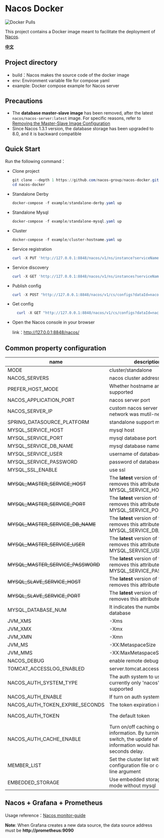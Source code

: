 # Nacos Docker

![Docker Pulls](https://img.shields.io/docker/pulls/nacos/nacos-server.svg?maxAge=60480)

This project contains a Docker image meant to facilitate the deployment of [Nacos](https://github.com/alibaba/nacos).

[**中文**](README_ZH.md)

## Project directory

- build：Nacos makes the source code of the docker image
- env: Environment variable file for compose yaml
- example: Docker compose example for Nacos server

## Precautions

- The **database master-slave image** has been removed, after the latest `nacos/nacos-server:latest` image. For specific reasons, refer to [Removing the Master-Slave Image Configuration](https://github.com/nacos-group/nacos-docker/wiki/%E7%A7%BB%E9%99%A4%E6%95%B0%E6%8D%AE%E5%BA%93%E4%B8%BB%E4%BB%8E%E9%95%9C%E5%83%8F%E9%85%8D%E7%BD%AE)
- Since Nacos 1.3.1 version, the database storage has been upgraded to 8.0, and it is backward compatible

## Quick Start

Run the following command：

- Clone project

  ```powershell
  git clone --depth 1 https://github.com/nacos-group/nacos-docker.git
  cd nacos-docker
  ```

* Standalone Derby

  ```powershell
  docker-compose -f example/standalone-derby.yaml up
  ```

* Standalone Mysql

  ```powershell
  docker-compose -f example/standalone-mysql.yaml up
  ```

* Cluster

  ```powershell
  docker-compose -f example/cluster-hostname.yaml up
  ```

- Service registration

  ```powershell
  curl -X PUT 'http://127.0.0.1:8848/nacos/v1/ns/instance?serviceName=nacos.naming.serviceName&ip=20.18.7.10&port=8080'
  ```

- Service discovery

  ```powershell
  curl -X GET 'http://127.0.0.1:8848/nacos/v1/ns/instances?serviceName=nacos.naming.serviceName'
  ```

- Publish config

  ```powershell
  curl -X POST "http://127.0.0.1:8848/nacos/v1/cs/configs?dataId=nacos.cfg.dataId&group=test&content=helloWorld"
  ```

- Get config

  ```powershell
    curl -X GET "http://127.0.0.1:8848/nacos/v1/cs/configs?dataId=nacos.cfg.dataId&group=test"
  ```

* Open the Nacos console in your browser

  link：http://127.0.0.1:8848/nacos/

## Common property configuration

| name                              | description                                                                                                                       | option                                                                                                 |
| --------------------------------- | --------------------------------------------------------------------------------------------------------------------------------- | ------------------------------------------------------------------------------------------------------ |
| MODE                              | cluster/standalone                                                                                                                | cluster/standalone default **cluster**                                                                 |
| NACOS_SERVERS                     | nacos cluster address                                                                                                             | eg. ip1:port1 ip2:port2 ip3:port3                                                                      |
| PREFER_HOST_MODE                  | Whether hostname are supported                                                                                                    | hostname/ip default **ip**                                                                             |
| NACOS_APPLICATION_PORT            | nacos server port                                                                                                                 | default **8848**                                                                                       |
| NACOS_SERVER_IP                   | custom nacos server ip when network was mutil-network                                                                             |                                                                                                        |
| SPRING_DATASOURCE_PLATFORM        | standalone support mysql                                                                                                          | mysql / empty default empty                                                                            |
| MYSQL_SERVICE_HOST                | mysql host                                                                                                                        |                                                                                                        |
| MYSQL_SERVICE_PORT                | mysql database port                                                                                                               | default : **3306**                                                                                     |
| MYSQL_SERVICE_DB_NAME             | mysql database name                                                                                                               |                                                                                                        |
| MYSQL_SERVICE_USER                | username of database                                                                                                              |                                                                                                        |
| MYSQL_SERVICE_PASSWORD            | password of database                                                                                                              |                                                                                                        |
| MYSQL_SSL_ENABLE                  | use ssl                                                                                                                           | default : false                                                                                        |
| ~~MYSQL_MASTER_SERVICE_HOST~~     | The **latest** version of the image removes this attribute, using MYSQL_SERVICE_HOST                                              |                                                                                                        |
| ~~MYSQL_MASTER_SERVICE_PORT~~     | The **latest** version of the image removes this attribute, using MYSQL_SERVICE_PORT                                              | default : **3306**                                                                                     |
| ~~MYSQL_MASTER_SERVICE_DB_NAME~~  | The **latest** version of the image removes this attribute, using MYSQL_SERVICE_DB_NAME                                           |                                                                                                        |
| ~~MYSQL_MASTER_SERVICE_USER~~     | The **latest** version of the image removes this attribute, using MYSQL_SERVICE_USER                                              |                                                                                                        |
| ~~MYSQL_MASTER_SERVICE_PASSWORD~~ | The **latest** version of the image removes this attribute, using MYSQL_SERVICE_PASSWORD                                          |                                                                                                        |
| ~~MYSQL_SLAVE_SERVICE_HOST~~      | The **latest** version of the image removes this attribute                                                                        |                                                                                                        |
| ~~MYSQL_SLAVE_SERVICE_PORT~~      | The **latest** version of the image removes this attribute                                                                        | default :3306                                                                                          |
| MYSQL_DATABASE_NUM                | It indicates the number of database                                                                                               | default :**1**                                                                                         |
| JVM_XMS                           | -Xms                                                                                                                              | default :2g                                                                                            |
| JVM_XMX                           | -Xmx                                                                                                                              | default :2g                                                                                            |
| JVM_XMN                           | -Xmn                                                                                                                              | default :1g                                                                                            |
| JVM_MS                            | -XX:MetaspaceSize                                                                                                                 | default :128m                                                                                          |
| JVM_MMS                           | -XX:MaxMetaspaceSize                                                                                                              | default :320m                                                                                          |
| NACOS_DEBUG                       | enable remote debug                                                                                                               | y/n default :n                                                                                         |
| TOMCAT_ACCESSLOG_ENABLED          | server.tomcat.accesslog.enabled                                                                                                   | default :false                                                                                         |
| NACOS_AUTH_SYSTEM_TYPE            | The auth system to use, currently only 'nacos' is supported                                                                       | default :nacos                                                                                         |
| NACOS_AUTH_ENABLE                 | If turn on auth system                                                                                                            | default :false                                                                                         |
| NACOS_AUTH_TOKEN_EXPIRE_SECONDS   | The token expiration in seconds                                                                                                   | default :18000                                                                                         |
| NACOS_AUTH_TOKEN                  | The default token                                                                                                                 | default :SecretKey012345678901234567890123456789012345678901234567890123456789                         |
| NACOS_AUTH_CACHE_ENABLE           | Turn on/off caching of auth information. By turning on this switch, the update of auth information would have a 15 seconds delay. | default : false                                                                                        |
| MEMBER_LIST                       | Set the cluster list with a configuration file or command-line argument                                                           | eg:192.168.16.101:8847?raft_port=8807,192.168.16.101?raft_port=8808,192.168.16.101:8849?raft_port=8809 |
| EMBEDDED_STORAGE                  | Use embedded storage in cluster mode without mysql                                                                                | `embedded` default : none                                                                              |

## Nacos + Grafana + Prometheus

Usage reference：[Nacos monitor-guide](https://nacos.io/zh-cn/docs/monitor-guide.html)

**Note**: When Grafana creates a new data source, the data source address must be **http://prometheus:9090**
